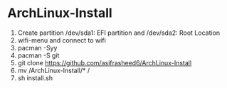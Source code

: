 # ArchLinux-Install
1. Create partition /dev/sda1: EFI partition and /dev/sda2: Root Location
2. wifi-menu and connect to wifi
3. pacman -Syy
4. pacman -S git
5. git clone https://github.com/asifrasheed6/ArchLinux-Install
6. mv /ArchLinux-Install/* /
7. sh install.sh
